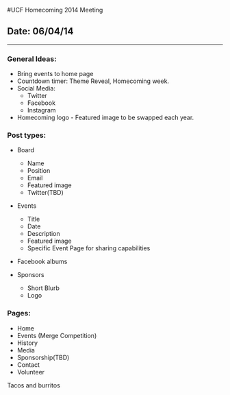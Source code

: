 #UCF Homecoming 2014 Meeting
## Date: 06/04/14
____

### General Ideas:

* Bring events to home page
* Countdown timer: Theme Reveal, Homecoming week.
* Social Media:
	* Twitter 
	* Facebook
	* Instagram
* Homecoming logo - Featured image to be swapped each year.


### Post types:

* Board
	* Name
	* Position
	* Email
	* Featured image
	* Twitter(TBD)
	
* Events
	* Title
	* Date
	* Description
	* Featured image
	* Specific Event Page for sharing capabilities
	
* Facebook albums

* Sponsors
	* Short Blurb
	* Logo
	
### Pages:

* Home
* Events (Merge Competition)
* History
* Media
* Sponsorship(TBD)
* Contact
* Volunteer

Tacos and burritos
